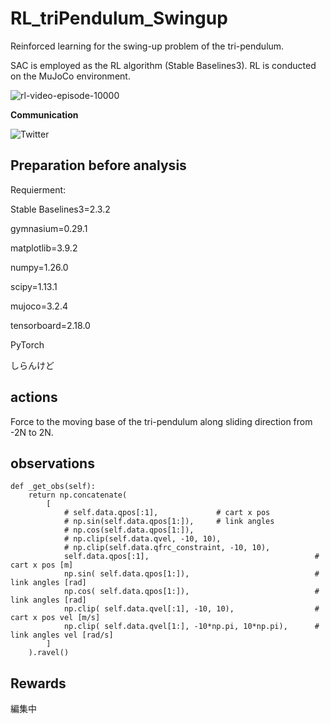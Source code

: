 # RL_triPendulum_Swingup
Reinforced learning for the swing-up problem of the tri-pendulum.

SAC is employed as the RL algorithm (Stable Baselines3).
RL is conducted on the MuJoCo environment. 

![rl-video-episode-10000](https://github.com/user-attachments/assets/33ba400b-c4fd-4b84-9645-57075a8a7324)


**Communication**

<a style="text-decoration: none" href="https://twitter.com/hogelungfish" target="_blank">
    <img src="https://img.shields.io/badge/twitter-%40hogelungfish-1da1f2.svg" alt="Twitter">
</a>
<p>

## Preparation before analysis

Requierment:

Stable Baselines3=2.3.2

gymnasium=0.29.1

matplotlib=3.9.2

numpy=1.26.0

scipy=1.13.1

mujoco=3.2.4

tensorboard=2.18.0

PyTorch

しらんけど

## actions

Force to the moving base of the tri-pendulum along sliding direction from -2N to 2N.

## observations

````
def _get_obs(self):
    return np.concatenate(
        [
            # self.data.qpos[:1],             # cart x pos
            # np.sin(self.data.qpos[1:]),     # link angles
            # np.cos(self.data.qpos[1:]),
            # np.clip(self.data.qvel, -10, 10),
            # np.clip(self.data.qfrc_constraint, -10, 10),
            self.data.qpos[:1],                                     # cart x pos [m]
            np.sin( self.data.qpos[1:]),                            # link angles [rad]   
            np.cos( self.data.qpos[1:]),                            # link angles [rad]    
            np.clip( self.data.qvel[:1], -10, 10),                  # cart x pos vel [m/s]  
            np.clip( self.data.qvel[1:], -10*np.pi, 10*np.pi),      # link angles vel [rad/s]      
        ]
    ).ravel()
````


## Rewards

編集中
